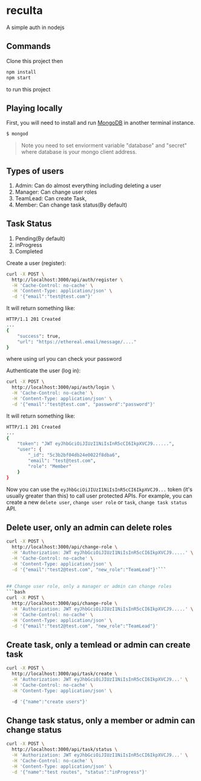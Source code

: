 # reculta
A simple auth in nodejs




## Commands

Clone this project then 

```bash
npm install
npm start 
```
to run this project

## Playing locally

First, you will need to install and run [MongoDB](https://www.mongodb.com/) in another terminal instance.

```bash
$ mongod
```
> Note  you need to set enviorment variable "database" and "secret" where database is your mongo client address. 

## Types of users 
1. Admin: Can do almost everything including deleting a user
2. Manager: Can change user roles
3. TeamLead: Can create Task,
4. Member: Can change task status(By default)

## Task Status

1. Pending(By default)
2. inProgress
3. Completed

Create a user (register):
```bash
curl -X POST \
  http://localhost:3000/api/auth/register \
  -H 'Cache-Control: no-cache' \
  -H 'Content-Type: application/json' \
  -d '{"email":"test@test.com"}'
  ```

It will return something like:
```bash
HTTP/1.1 201 Created
...
{
    "success": true,
    "url": "https://ethereal.email/message/...."
}
```
where using url you can check your password

Authenticate the user (log in):
```bash
curl -X POST \
  http://localhost:3000/api/auth/login \
  -H 'Cache-Control: no-cache' \
  -H 'Content-Type: application/json' \
  -d '{"email":"test@test.com", "password":"password"}'
  ```

It will return something like:
```bash
HTTP/1.1 201 Created
...
{
    "token": "JWT eyJhbGciOiJIUzI1NiIsInR5cCI6IkpXVCJ9......",
    "user": {
        "_id": "5c3b2bf04db24e0022f8dba6",
        "email": "test@test.com",
        "role": "Member"
    }
}
```

Now you can use the `eyJhbGciOiJIUzI1NiIsInR5cCI6IkpXVCJ9...` token (it's usually greater than this) to call user protected APIs. For example, you can create a new `delete user`, `change user role` or `task`, `change task status` API.

## Delete user, only an admin can delete roles
```bash
curl -X POST \
  http://localhost:3000/api/change-role \
  -H 'Authorization: JWT eyJhbGciOiJIUzI1NiIsInR5cCI6IkpXVCJ9.....' \
  -H 'Cache-Control: no-cache' \
  -H 'Content-Type: application/json' \
  -d '{"email":"test2@test.com", "new_role":"TeamLead"}'```
  
  
## Change user role, only a manager or admin can change roles
```bash
curl -X POST \
  http://localhost:3000/api/change-role \
  -H 'Authorization: JWT eyJhbGciOiJIUzI1NiIsInR5cCI6IkpXVCJ9.....' \
  -H 'Cache-Control: no-cache' \
  -H 'Content-Type: application/json' \
  -d '{"email":"test2@test.com", "new_role":"TeamLead"}'
  ```

## Create task, only a temlead or admin can create task

```bash
curl -X POST \
  http://localhost:3000/api/task/create \
  -H 'Authorization: JWT eyJhbGciOiJIUzI1NiIsInR5cCI6IkpXVCJ9...' \
  -H 'Cache-Control: no-cache' \
  -H 'Content-Type: application/json' \

  -d '{"name":"create users"}'
  ```


## Change task status, only a member or admin can change status

```bash
curl -X POST \
  http://localhost:3000/api/task/status \
  -H 'Authorization: JWT eyJhbGciOiJIUzI1NiIsInR5cCI6IkpXVCJ9...' \
  -H 'Cache-Control: no-cache' \
  -H 'Content-Type: application/json' \
  -d '{"name":"test routes", "status":"inProgress"}'
  ```


